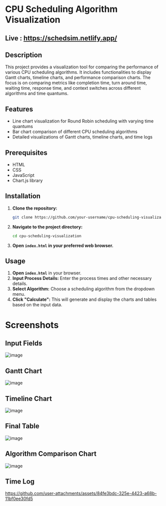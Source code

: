 # CPU Scheduling Algorithm Visualization

## Live : https://schedsim.netlify.app/


## Description

This project provides a visualization tool for comparing the performance of various CPU scheduling algorithms. It includes functionalities to display Gantt charts, timeline charts, and performance comparison charts. The focus is on comparing metrics like completion time, turn around time, waiting time, response time, and context switches across different algorithms and time quantums.

## Features

- Line chart visualization for Round Robin scheduling with varying time quantums
- Bar chart comparison of different CPU scheduling algorithms
- Detailed visualizations of Gantt charts, timeline charts, and time logs

## Prerequisites

- HTML
- CSS
- JavaScript
- Chart.js library

## Installation

1. **Clone the repository:**

    ```bash
    git clone https://github.com/your-username/cpu-scheduling-visualization.git
    ```

2. **Navigate to the project directory:**

    ```bash
    cd cpu-scheduling-visualization
    ```

3. **Open `index.html` in your preferred web browser.**

## Usage

1. **Open `index.html`** in your browser.
2. **Input Process Details:** Enter the process times and other necessary details.
3. **Select Algorithm:** Choose a scheduling algorithm from the dropdown menu.
4. **Click "Calculate":** This will generate and display the charts and tables based on the input data.

# Screenshots
## Input Fields
![image](https://github.com/user-attachments/assets/86f20ada-898d-4d34-b8c4-31aa54689f86)



## Gantt Chart
![image](https://github.com/user-attachments/assets/0bf96893-b18b-4a78-9916-294a155b53d5)


## Timeline Chart
![image](https://github.com/user-attachments/assets/9764d998-fde9-4e5b-85bb-a246aeabc755)

## Final Table
![image](https://github.com/user-attachments/assets/c7a750bd-2d88-4341-9cb3-a128a1f51149)

## Algorithm Comparison Chart
![image](https://github.com/user-attachments/assets/838f1739-a33f-40ae-9b0a-329e93dce975)

## Time Log

https://github.com/user-attachments/assets/84fe3bdc-325e-4423-a68b-11bf0ee30fd5


